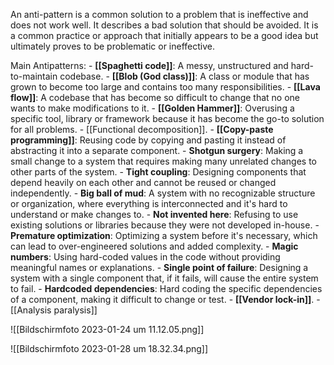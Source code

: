 An anti-pattern is a common solution to a problem that is ineffective and does not work well. It describes a bad solution that should be avoided. It is a common practice or approach that initially appears to be a good idea but ultimately proves to be problematic or ineffective.

Main Antipatterns:
	- **[[Spaghetti code]]**: A messy, unstructured and hard-to-maintain codebase.
	- **[[Blob (God class)]]**: A class or module that has grown to become too large and contains too many responsibilities.
	- **[[Lava flow]]**: A codebase that has become so difficult to change that no one wants to make modifications to it.
	- **[[Golden Hammer]]**: Overusing a specific tool, library or framework because it has become the go-to solution for all problems.
	- [[Functional decomposition]].
	- **[[Copy-paste programming]]**: Reusing code by copying and pasting it instead of abstracting it into a separate component.
	- **Shotgun surgery**: Making a small change to a system that requires making many unrelated changes to other parts of the system.
	- **Tight coupling**: Designing components that depend heavily on each other and cannot be reused or changed independently.
	- **Big ball of mud**: A system with no recognizable structure or organization, where everything is interconnected and it's hard to understand or make changes to.
	- **Not invented here**: Refusing to use existing solutions or libraries because they were not developed in-house.
	- **Premature optimization**: Optimizing a system before it's necessary, which can lead to over-engineered solutions and added complexity.
	- **Magic numbers**: Using hard-coded values in the code without providing meaningful names or explanations.
	- **Single point of failure**: Designing a system with a single component that, if it fails, will cause the entire system to fail.
	- **Hardcoded dependencies**: Hard coding the specific dependencies of a component, making it difficult to change or test.
	- **[[Vendor lock-in]]**.
	- [[Analysis paralysis]]


![[Bildschirm­foto 2023-01-24 um 11.12.05.png]]


![[Bildschirm­foto 2023-01-28 um 18.32.34.png]]